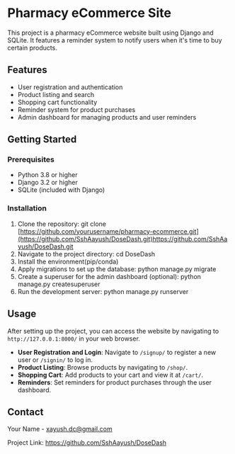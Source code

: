 # Pharmacy eCommerce Site

This project is a pharmacy eCommerce website built using Django and SQLite. It features a reminder system to notify users when it's time to buy certain products.

## Features

- User registration and authentication
- Product listing and search
- Shopping cart functionality
- Reminder system for product purchases
- Admin dashboard for managing products and user reminders

## Getting Started

### Prerequisites

- Python 3.8 or higher
- Django 3.2 or higher
- SQLite (included with Django)

### Installation

1. Clone the repository: git clone [https://github.com/yourusername/pharmacy-ecommerce.git](https://github.com/SshAayush/DoseDash.git)https://github.com/SshAayush/DoseDash.git
2. Navigate to the project directory: cd DoseDash
3. Install the environment(pip/conda)
4. Apply migrations to set up the database: python manage.py migrate
5. Create a superuser for the admin dashboard (optional): python manage.py createsuperuser
6. Run the development server: python manage.py runserver

## Usage

After setting up the project, you can access the website by navigating to `http://127.0.0.1:8000/` in your web browser.

- **User Registration and Login**: Navigate to `/signup/` to register a new user or `/signin/` to log in.
- **Product Listing**: Browse products by navigating to `/shop/`.
- **Shopping Cart**: Add products to your cart and view it at `/cart/`.
- **Reminders**: Set reminders for product purchases through the user dashboard.


## Contact

Your Name - xayush.dc@gmail.com

Project Link: https://github.com/SshAayush/DoseDash

